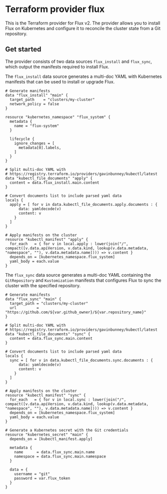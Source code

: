 # Terraform provider flux

This is the Terraform provider for Flux v2. The provider allows you to install Flux on Kubernetes
and configure it to reconcile the cluster state from a Git repository.

## Get started

The provider consists of two data sources `flux_install` and `flux_sync`, which output the manifests
required to install Flux.

The `flux_install` data source generates a multi-doc YAML with Kubernetes manifests that can be used to install or upgrade Flux.

```hcl
# Generate manifests
data "flux_install" "main" {
  target_path    = "clusters/my-cluster"
  network_policy = false
}

resource "kubernetes_namespace" "flux_system" {
  metadata {
    name = "flux-system"
  }

  lifecycle {
    ignore_changes = [
      metadata[0].labels,
    ]
  }
}

# Split multi-doc YAML with
# https://registry.terraform.io/providers/gavinbunney/kubectl/latest
data "kubectl_file_documents" "apply" {
  content = data.flux_install.main.content
}

# Convert documents list to include parsed yaml data
locals {
  apply = [ for v in data.kubectl_file_documents.apply.documents : {
      data: yamldecode(v)
      content: v
    }
  ]
}

# Apply manifests on the cluster
resource "kubectl_manifest" "apply" {
  for_each   = { for v in local.apply : lower(join("/", compact([v.data.apiVersion, v.data.kind, lookup(v.data.metadata, "namespace", ""), v.data.metadata.name]))) => v.content }
  depends_on = [kubernetes_namespace.flux_system]
  yaml_body = each.value
}
```

The `flux_sync` data source generates a multi-doc YAML containing the `GitRepository` and `Kustomization`
manifests that configures Flux to sync the cluster with the specified repository.

```hcl
# Generate manifests
data "flux_sync" "main" {
  target_path = "clusters/my-cluster"
  url         = "https://github.com/${var.github_owner}/${var.repository_name}"
}

# Split multi-doc YAML with
# https://registry.terraform.io/providers/gavinbunney/kubectl/latest
data "kubectl_file_documents" "sync" {
  content = data.flux_sync.main.content
}

# Convert documents list to include parsed yaml data
locals {
  sync = [ for v in data.kubectl_file_documents.sync.documents : {
      data: yamldecode(v)
      content: v
    }
  ]
}

# Apply manifests on the cluster
resource "kubectl_manifest" "sync" {
  for_each   = { for v in local.sync : lower(join("/", compact([v.data.apiVersion, v.data.kind, lookup(v.data.metadata, "namespace", ""), v.data.metadata.name]))) => v.content }
  depends_on = [kubernetes_namespace.flux_system]
  yaml_body = each.value
}

# Generate a Kubernetes secret with the Git credentials
resource "kubernetes_secret" "main" {
  depends_on = [kubectl_manifest.apply]

  metadata {
    name      = data.flux_sync.main.name
    namespace = data.flux_sync.main.namespace
  }

  data = {
    username = "git"
    password = var.flux_token
  }
}
```
